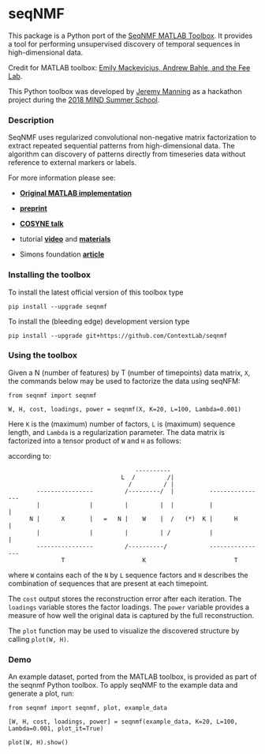 # seqNMF

This package is a Python port of the [SeqNMF MATLAB Toolbox](https://github.com/FeeLab/seqNMF).  It provides a tool for performing unsupervised discovery of temporal sequences in high-dimensional data.

Credit for MATLAB toolbox: [Emily Mackevicius, Andrew Bahle, and the Fee Lab](http://web.mit.edu/feelab/).

This Python toolbox was developed by [Jeremy Manning](http://www.context-lab.com/) as a hackathon project during the [2018 MIND Summer School](https://summer-mind.github.io/).

### Description
SeqNMF uses regularized convolutional non-negative matrix factorization to extract repeated sequential patterns from high-dimensional data. The algorithm can discovery of patterns directly from timeseries data without reference to external markers or labels.

For more information please see:
- [**Original MATLAB implementation**](https://github.com/FeeLab/seqNMF)

- [**preprint**](https://www.biorxiv.org/content/early/2018/03/02/273128)

- [**COSYNE talk**](https://www.youtube.com/watch?reload=9&v=XyWtCtZ_m-8)

- tutorial [**video**](https://cbmm.mit.edu/video/unsupervised-discovery-temporal-sequences-high-dimensional-datasets) and [**materials**](https://stellar.mit.edu/S/project/bcs-comp-tut/materials.html)

- Simons foundation [**article**](https://www.simonsfoundation.org/2018/05/04/finding-neural-patterns-in-the-din/)

### Installing the toolbox
To install the latest official version of this toolbox type
```
pip install --upgrade seqnmf
```

To install the (bleeding edge) development version type
```
pip install --upgrade git+https://github.com/ContextLab/seqnmf
```

### Using the toolbox

Given a N (number of features) by T (number of timepoints) data matrix, `X`, the commands below may be used to factorize the data using seqNFM:
```
from seqnmf import seqnmf

W, H, cost, loadings, power = seqnmf(X, K=20, L=100, Lambda=0.001)
```

Here `K` is the (maximum) number of factors, `L` is (maximum) sequence length, and `Lambda` is a regularization parameter.  The data matrix is factorized into a tensor product of `W` and `H` as follows:

according to:
```
                                    ----------    
                                L  /         /|
                                  /         / |
        ----------------         /---------/  |          ----------------
        |              |         |         |  |          |              |
      N |      X       |   =   N |    W    |  /   (*)  K |      H       |           
        |              |         |         | /           |              |
        ----------------         /----------/            ----------------
               T                      K                         T
```
where `W` contains each of the `N` by `L` sequence factors and `H` describes the combination of sequences that are present at each timepoint.

The `cost` output stores the reconstruction error after each iteration.  The `loadings` variable stores the factor loadings.  The `power` variable provides a measure of how well the original data is captured by the full reconstruction.

The `plot` function may be used to visualize the discovered structure by calling `plot(W, H)`.

### Demo

An example dataset, ported from the MATLAB toolbox, is provided as part of the seqnmf Python toolbox.  To apply seqNMF to the example data and generate a plot, run:
```
from seqnmf import seqnmf, plot, example_data

[W, H, cost, loadings, power] = seqnmf(example_data, K=20, L=100, Lambda=0.001, plot_it=True)

plot(W, H).show()
```
